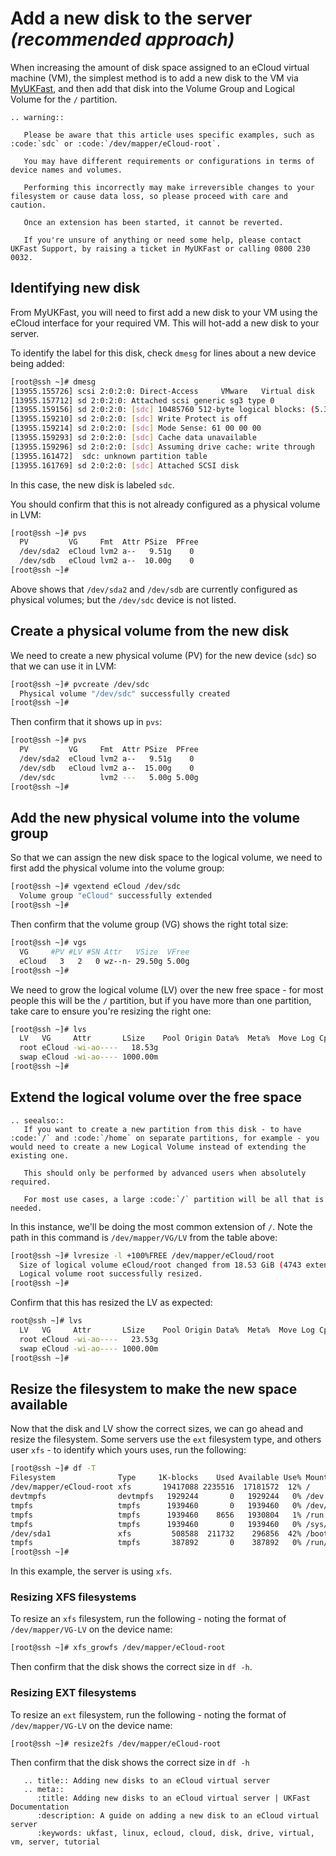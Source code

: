 # Add a new disk to the server *(recommended approach)*

When increasing the amount of disk space assigned to an eCloud virtual machine (VM), the simplest method is to add a new disk to the VM via [MyUKFast](https://my.ukfast.co.uk), and then add that disk into the Volume Group and Logical Volume for the `/` partition.

```eval_rst
.. warning::

   Please be aware that this article uses specific examples, such as :code:`sdc` or :code:`/dev/mapper/eCloud-root`.

   You may have different requirements or configurations in terms of device names and volumes.

   Performing this incorrectly may make irreversible changes to your filesystem or cause data loss, so please proceed with care and caution.

   Once an extension has been started, it cannot be reverted.

   If you're unsure of anything or need some help, please contact UKFast Support, by raising a ticket in MyUKFast or calling 0800 230 0032.

```

## Identifying new disk

From MyUKFast, you will need to first add a new disk to your VM using the eCloud interface for your required VM. This will hot-add a new disk to your server.

To identify the label for this disk, check `dmesg` for lines about a new device being added:

```bash
[root@ssh ~]# dmesg
[13955.155726] scsi 2:0:2:0: Direct-Access     VMware   Virtual disk     1.0  PQ: 0 ANSI: 2
[13955.157712] sd 2:0:2:0: Attached scsi generic sg3 type 0
[13955.159156] sd 2:0:2:0: [sdc] 10485760 512-byte logical blocks: (5.36 GB/5.00 GiB)
[13955.159210] sd 2:0:2:0: [sdc] Write Protect is off
[13955.159214] sd 2:0:2:0: [sdc] Mode Sense: 61 00 00 00
[13955.159293] sd 2:0:2:0: [sdc] Cache data unavailable
[13955.159296] sd 2:0:2:0: [sdc] Assuming drive cache: write through
[13955.161472]  sdc: unknown partition table
[13955.161769] sd 2:0:2:0: [sdc] Attached SCSI disk
```

In this case, the new disk is labeled `sdc`.

You should confirm that this is not already configured as a physical volume in LVM:

```bash
[root@ssh ~]# pvs
  PV         VG     Fmt  Attr PSize  PFree
  /dev/sda2  eCloud lvm2 a--   9.51g    0
  /dev/sdb   eCloud lvm2 a--  10.00g    0
[root@ssh ~]#
```

Above shows that `/dev/sda2` and `/dev/sdb` are currently configured as physical volumes; but the `/dev/sdc` device is not listed.

## Create a physical volume from the new disk

We need to create a new physical volume (PV) for the new device (`sdc`) so that we can use it in LVM:

```bash
[root@ssh ~]# pvcreate /dev/sdc
  Physical volume "/dev/sdc" successfully created
[root@ssh ~]#
```

Then confirm that it shows up in `pvs`:

```bash
[root@ssh ~]# pvs
  PV         VG     Fmt  Attr PSize  PFree
  /dev/sda2  eCloud lvm2 a--   9.51g    0
  /dev/sdb   eCloud lvm2 a--  15.00g    0
  /dev/sdc          lvm2 ---   5.00g 5.00g
[root@ssh ~]#
```

## Add the new physical volume into the volume group

So that we can assign the new disk space to the logical volume, we need to first add the physical volume into the volume group:

```bash
[root@ssh ~]# vgextend eCloud /dev/sdc
  Volume group "eCloud" successfully extended
[root@ssh ~]#
```

Then confirm that the volume group (VG) shows the right total size:

```bash
[root@ssh ~]# vgs
  VG     #PV #LV #SN Attr   VSize  VFree
  eCloud   3   2   0 wz--n- 29.50g 5.00g
[root@ssh ~]#
```

We need to grow the logical volume (LV) over the new free space - for most people this will be the `/` partition, but if you have more than one partition, take care to ensure you're resizing the right one:

```bash
[root@ssh ~]# lvs
  LV   VG     Attr       LSize    Pool Origin Data%  Meta%  Move Log Cpy%Sync Convert
  root eCloud -wi-ao----   18.53g
  swap eCloud -wi-ao---- 1000.00m
[root@ssh ~]#
```

## Extend the logical volume over the free space

```eval_rst
.. seealso::
   If you want to create a new partition from this disk - to have :code:`/` and :code:`/home` on separate partitions, for example - you would need to create a new Logical Volume instead of extending the existing one.

   This should only be performed by advanced users when absolutely required.

   For most use cases, a large :code:`/` partition will be all that is needed.
```

In this instance, we'll be doing the most common extension of `/`. Note the path in this command is `/dev/mapper/VG/LV` from the table above:

```bash
[root@ssh ~]# lvresize -l +100%FREE /dev/mapper/eCloud/root
  Size of logical volume eCloud/root changed from 18.53 GiB (4743 extents) to 23.53 GiB (6023 extents).
  Logical volume root successfully resized.
[root@ssh ~]#
```

Confirm that this has resized the LV as expected:

```bash
root@ssh ~]# lvs
  LV   VG     Attr       LSize    Pool Origin Data%  Meta%  Move Log Cpy%Sync Convert
  root eCloud -wi-ao----   23.53g
  swap eCloud -wi-ao---- 1000.00m
[root@ssh ~]#
```

## Resize the filesystem to make the new space available

Now that the disk and LV show the correct sizes, we can go ahead and resize the filesystem. Some servers use the `ext` filesystem type, and others user `xfs` - to identify which yours uses, run the following:

```bash
[root@ssh ~]# df -T
Filesystem              Type     1K-blocks    Used Available Use% Mounted on
/dev/mapper/eCloud-root xfs       19417088 2235516  17181572  12% /
devtmpfs                devtmpfs   1929244       0   1929244   0% /dev
tmpfs                   tmpfs      1939460       0   1939460   0% /dev/shm
tmpfs                   tmpfs      1939460    8656   1930804   1% /run
tmpfs                   tmpfs      1939460       0   1939460   0% /sys/fs/cgroup
/dev/sda1               xfs         508588  211732    296856  42% /boot
tmpfs                   tmpfs       387892       0    387892   0% /run/user/0
[root@ssh ~]#
```

In this example, the server is using `xfs`.

### Resizing XFS filesystems

To resize an `xfs` filesystem, run the following - noting the format of `/dev/mapper/VG-LV` on the device name:

```bash
[root@ssh ~]# xfs_growfs /dev/mapper/eCloud-root
```

Then confirm that the disk shows the correct size in `df -h`.

### Resizing EXT filesystems

To resize an `ext` filesystem, run the following - noting the format of `/dev/mapper/VG-LV` on the device name:

```bash
[root@ssh ~]# resize2fs /dev/mapper/eCloud-root
```

Then confirm that the disk shows the correct size in `df -h`

```eval_rst
   .. title:: Adding new disks to an eCloud virtual server
   .. meta::
      :title: Adding new disks to an eCloud virtual server | UKFast Documentation
      :description: A guide on adding a new disk to an eCloud virtual server
      :keywords: ukfast, linux, ecloud, cloud, disk, drive, virtual, vm, server, tutorial
```

